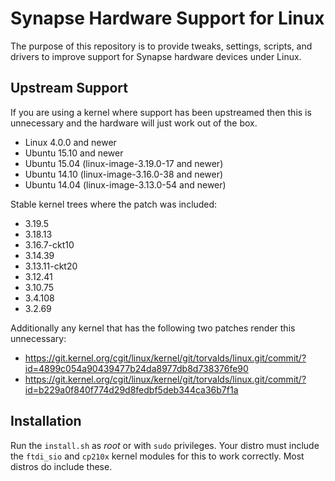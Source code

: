 Synapse Hardware Support for Linux
==================================

The purpose of this repository is to provide tweaks, settings, scripts,
and drivers to improve support for Synapse hardware devices under Linux.

Upstream Support
----------------

If you are using a kernel where support has been upstreamed then this is
unnecessary and the hardware will just work out of the box.

* Linux 4.0.0 and newer
* Ubuntu 15.10 and newer
* Ubuntu 15.04 (linux-image-3.19.0-17 and newer)
* Ubuntu 14.10 (linux-image-3.16.0-38 and newer)
* Ubuntu 14.04 (linux-image-3.13.0-54 and newer)

Stable kernel trees where the patch was included:

* 3.19.5
* 3.18.13
* 3.16.7-ckt10
* 3.14.39
* 3.13.11-ckt20
* 3.12.41
* 3.10.75
* 3.4.108
* 3.2.69

Additionally any kernel that has the following two patches render this
unnecessary:

* https://git.kernel.org/cgit/linux/kernel/git/torvalds/linux.git/commit/?id=4899c054a90439477b24da8977db8d738376fe90
* https://git.kernel.org/cgit/linux/kernel/git/torvalds/linux.git/commit/?id=b229a0f840f774d29d8fedbf5deb344ca36b7f1a


Installation
------------

Run the `install.sh` as *root* or with `sudo` privileges. Your distro must
include the `ftdi_sio` and `cp210x` kernel modules for this to work correctly.
Most distros do include these.

